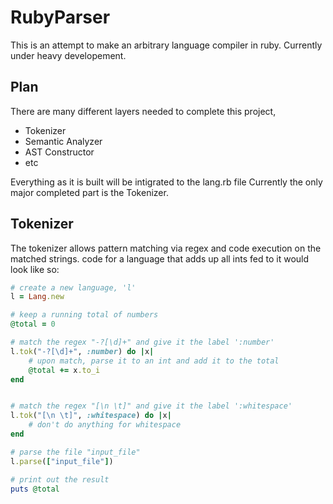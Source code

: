 # RubyParser
This is an attempt to make an arbitrary language compiler in ruby.
Currently under heavy developement.

## Plan
There are many different layers needed to complete this project,
* Tokenizer
* Semantic Analyzer
* AST Constructor
* etc

Everything as it is built will be intigrated to the lang.rb file
Currently the only major completed part is the Tokenizer.

## Tokenizer
The tokenizer allows pattern matching via regex and code execution
on the matched strings. code for a language that adds up all ints fed to it
would look like so:
```ruby
# create a new language, 'l'
l = Lang.new

# keep a running total of numbers
@total = 0

# match the regex "-?[\d]+" and give it the label ':number'
l.tok("-?[\d]+", :number) do |x|
    # upon match, parse it to an int and add it to the total
    @total += x.to_i
end


# match the regex "[\n \t]" and give it the label ':whitespace'
l.tok("[\n \t]", :whitespace) do |x|
    # don't do anything for whitespace
end

# parse the file "input_file"
l.parse(["input_file"])

# print out the result
puts @total
```

